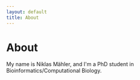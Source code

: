 ```yaml
---
layout: default
title: About
---
```


About
=====

My name is Niklas Mähler, and I'm a PhD student in Bioinformatics/Computational
Biology.
